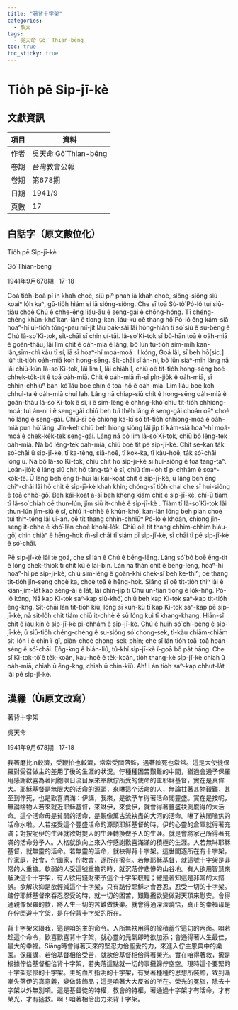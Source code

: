 ```yaml
---
title: "著背十字架"
categories:
  - 散文
tags:
  - 吳天命 Gô͘ Thian-bēng
toc: true
toc_sticky: true
---
```


# Tio̍h pē Si̍p-jī-kè

## 文獻資訊

| 項目 | 資料 |
|---|---|
| 作者 | 吳天命 Gô͘ Thian-bēng |
| 卷期 | 台灣教會公報 |
| 卷期 | 第678期 |
| 日期 | 1941/9 |
| 頁數 | 17 |

## 白話字（原文數位化）

Tio̍h pē Si̍p-jī-kè

Gô͘ Thian-bēng

1941年9月678期   17-18

Goá tio̍h-boâ pí in khah choē, siū piⁿ phah iā khah choē, siông-siông siū koaiⁿ lo̍h kaⁿ, gū-tio̍h hiám sí iā siông-siông. Che sī toā Sù-tô͘ Pó-lô tuì siū-tiàu choè Chú ê chhe-ēng liáu-āu ê seng-gâi ê chōng-hóng. Tī chéng-chéng khùn-khó͘ kan-lân ê tiong-kan, iáu-kú oē thang hō͘ Pó-lô ēng kám-siā hoaⁿ-hí uī-tio̍h tông-pau mî-ji̍t lâu ba̍k-sái lâi hōng-hiàn tī só͘ siū ê sù-bēng ê Chú Iâ-so͘ Ki-tok, si̍t-chāi sī chin uí-tāi. Iâ-so͘ Ki-tok sī bû-hān toā ê oa̍h-miā ê goân-thâu, lâi lim chit ê oa̍h-miā ê lâng, bô lūn tú-tio̍h sím-mi̍h kan-lân,sīm-chì kàu tī sí, iā sī hoaⁿ-hí moá-moá : I kóng, Goá lâi, sī beh hō[sic.] iûⁿ tit-tio̍h oa̍h-miā koh hong-sēng. Si̍t-chāi sī án-ni, bô lūn siáⁿ-mi̍h lâng nā lâi chiū-kūn Iâ-so͘ Ki-tok, lâi lim I, lâi chia̍h I, chiū oē tit-tio̍h hong-sēng boē chhek-to̍k-tit ê toā oa̍h-miā. Chit ê oa̍h-miā m̄-sī pîn-jio̍k ê oa̍h-miā, sī chhin-chhiūⁿ bān-kó͘ lâu boē chīn ê toā-hô ê oa̍h-miā. Lim liáu boē koh chhuì-ta ê oa̍h-miā chuí lah. Lâng nā chiap-siū chit ê hong-sēng oa̍h-miā ê goân-thâu Iâ-so͘ Ki-tok ê sî, i ê sim-lêng ê chhng-khò͘ chiū tit-tio̍h chhiong-moá; tuì án-ni i ê seng-gâi chiū beh tuì the̍h lâng ê seng-gâi choán oāⁿ choè hō͘ lâng ê seng-gâi. Chiū-sī oē chiong ka-kī só͘ tit-tio̍h chhiong-moá ê oa̍h-miā pun hō͘ lâng. Jîn-keh chiū beh hiòng siōng lâi ji̍p tī kám-siā hoaⁿ-hí moá-moá ê chek-ke̍k-tek seng-gâi. Lâng nā bô lim Iâ-so͘ Ki-tok, chiū bô lêng-tek oa̍h-miā. Nā bô lêng-tek oa̍h-miā, chiū boē tit pē si̍p-jī-kè. Chit sè-kan ta̍k só͘-chāi ū si̍p-jī-kè, tī ka-têng, siā-hoē, tī kok-ka, tī kàu-hoē, ta̍k só͘-chāi lóng ū. Nā bô Iâ-so͘ Ki-tok, chiū chit hō si̍p-jī-kè sī hui-siông ê toā tāng-tàⁿ. Loán-jio̍k ê lâng siū chit hō tāng-tàⁿ ê sî, chiū tîm-lo̍h tī pi chhám ê soaⁿ-kok-tè. Ū lâng beh ēng tì-huī lâi kái-koat chit ê si̍p-jī-kè, ū lâng beh ēng chîⁿ-châi lâi hō͘ chit ê si̍p-jī-kè khah khin; chóng-sī tio̍h chai che sī hui-siông ê toā chhò-gō͘. Beh kái-koat á-sī beh kheng kiám chit ê si̍p-jī-kè, chí-ū tiàm tī Iâ-so͘ chiah oē thun-lún, jím siū it-chhè ê si̍p-jī-kè . Tiàm tī Iâ-so͘ Ki-tok lâi thun-lún jím-siū ê sî, chiū it-chhè ê khùn-khó͘, kan-lân lóng beh piàn choè tuì thiⁿ-téng lâi uì-an. oē tit thang chhin-chhiūⁿ Pó-lô ê khoán, chiong jîn-seng it-chhè ê khó͘-lān choè khoài-lo̍k. Chiū oē tit thang chhim-chhim hiáu-gō͘, chin chiàⁿ ê hēng-hok m̄-sī chāi tī siám pī si̍p-jī-kè, sī chāi tī pē si̍p-jī-kè ê só͘-chāi.

Pē si̍p-jī-kè lâi tè goá, che sī lán ê Chú ê bēng-lēng. Lâng só͘ bô boē ēng-tit ê lóng chek-thiok tī chit kù ê lāi-bīn. Lán nā thàn chit ê bēng-lēng, hoaⁿ-hí hoaⁿ-hí pē si̍p-jī-kè, chiū sim-lêng ê goân-khì chek-sî beh ke-thiⁿ; oē thang tit-tio̍h jîn-seng choè ka, choè toā ê hēng-hok. Siāng sî oē tit-tio̍h thiⁿ lâi ê kian-jím-la̍t kap sèng-ài ê la̍t, lâi chìn-ji̍p tī Chú un-tián tiong ê lo̍k-hn̂g. Pó-lô kóng, Nā kap Ki-tok saⁿ-kap siū-khó͘, chiū beh kap Ki-tok saⁿ-kap tit-tio̍h êng-kng. Si̍t-chāi lán tit-tio̍h kiù, lóng sī kun-kù tī kap Ki-tok saⁿ-kap pē si̍p-jī-kè, nā sit-lo̍h chit tiám chiū it-chhè ê sū lóng kui tī khang-khang. Hiān-sî chit ê iàu kín ê si̍p-jī-kè pi-chhám ê si̍p-jī-kè. Chú ê huih só͘ chí-bêng ê si̍p-jī-kè; ū siū-tio̍h chéng-chéng ê su-sióng só͘ chong-sek, tì-kàu chiām-chiām sit-lo̍h i ê chin ì-gī, piàn-choè chong-sek-phín; che sī lán tio̍h toā-toā hoán-séng ê só͘-chāi. En̂g-kng ê bián-liû, tû-khí si̍p-jī-kè í-goā bô pa̍t hāng. Che sī Ki-tok-tô͘ ê te̍k-koân, kàu-hoē ê te̍k-koân, tio̍h thang-kè si̍p-jī-kè chiah ū oa̍h-miā, chiah ū êng-kng, chiah ū chín-kiù. Ah! Lán tio̍h saⁿ-kap chhut-la̍t lâi pē si̍p-jī-kè.

## 漢羅（Ùi原文改寫）

著背十字架

吳天命

1941年9月678期   17-18

我著磨比in較濟，受鞭拍也較濟，常常受關落監，遇著險死也常常。這是大使徒保羅對受召做主的差用了後的生涯的狀況。佇種種困苦艱難的中間，猶過會通予保羅用感謝歡喜為著同胞暝日流目屎來奉獻佇所受的使命的主耶穌基督，實在是真偉大。耶穌基督是無限大的活命的源頭，來啉這个活命的人，無論拄著甚物艱難，甚至到佇死，也是歡喜滿滿：伊講，我來，是欲予羊得著活命閣豐盛。實在是按呢，無論啥物人若來就近耶穌基督，來啉伊，來食伊，就會得著豐盛袂測度得的大活命。這个活命毋是貧弱的活命，是親像萬古流袂盡的大河的活命。啉了袂閣喙焦的活命水啦。人若接受這个豐盛活命的源頭耶穌基督的時，伊的心靈的倉庫就得著充滿；對按呢伊的生涯就欲對提人的生涯轉換做予人的生涯。就是會將家己所得著充滿的活命分予人。人格就欲向上來入佇感謝歡喜滿滿的積極的生涯。人若無啉耶穌基督，就無靈的活命。若無靈的活命，就袂得背十字架。這世間逐所在有十字架，佇家庭，社會，佇國家，佇教會，逐所在攏有。若無耶穌基督，就這號十字架是非常的大重擔。軟弱的人受這號重擔的時，就沉落佇悲慘的山谷地。有人欲用智慧來解決這个十字架，有人欲用錢財來予這个十字架較輕；總是著知這是非常的大錯誤。欲解決抑是欲輕減這个十字架，只有踮佇耶穌才會吞忍，忍受一切的十字架。踮佇耶穌基督來吞忍忍受的時，就一切的困苦，艱難攏欲變做對天頂來慰安。會得通親像保羅的款，將人生一切的苦難做快樂。就會得通深深曉悟，真正的幸福毋是在佇閃避十字架，是在佇背十字架的所在。

背十字架來綴我，這是咱的主的命令。人所無袂用得的攏積蓄佇這句的內面。咱若趁這个命令，歡喜歡喜背十字架，就心靈的元氣即時欲加添；會通得著人生最佳，最大的幸福。Siāng時會得著天來的堅忍力佮聖愛的力，來進入佇主恩典中的樂園。保羅講，若佮基督相佮受苦，就欲佮基督相佮得著榮光。實在咱得著救，攏是根據佇佮基督相佮背十字架，若失落這點就一切的事攏歸佇空空。現時這个要緊的十字架悲慘的十字架。主的血所指明的十字架，有受著種種的思想所裝飾，致到漸漸失落伊的真意義，變做裝飾品；這是咱著大大反省的所在。榮光的冕旒，除去十字架以外無別項。這是基督徒的特權，教會的特權，著通過十字架才有活命，才有榮光，才有拯救。啊！咱著相佮出力來背十字架。
